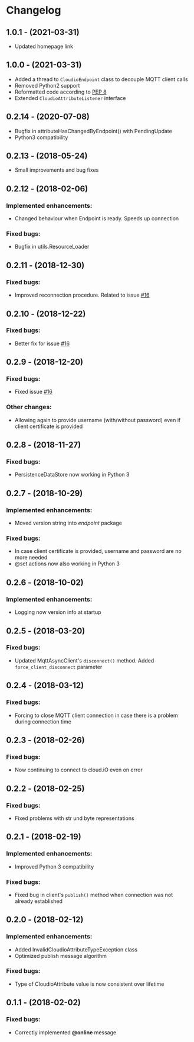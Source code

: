 # Changelog

## 1.0.1 - (2021-03-31)
- Updated homepage link

## 1.0.0 - (2021-03-31)
- Added a thread to `CloudioEndpoint` class to decouple MQTT client calls 
- Removed Python2 support
- Reformatted code according to [PEP 8](https://www.python.org/dev/peps/pep-0008/)
- Extended `CloudioAttributeListener` interface

## 0.2.14 - (2020-07-08)
- Bugfix in attributeHasChangedByEndpoint() with PendingUpdate
- Python3 compatibility

## 0.2.13 - (2018-05-24)
- Small improvements and bug fixes

## 0.2.12 - (2018-02-06)
### Implemented enhancements:
- Changed behaviour when Endpoint is ready. Speeds up connection
### Fixed bugs:
- Bugfix in utils.ResourceLoader

## 0.2.11 - (2018-12-30)
### Fixed bugs:
- Improved reconnection procedure. Related to issue [#16](https://github.com/cloudio-project/cloudio-endpoint-python/issues/16)

## 0.2.10 - (2018-12-22)
### Fixed bugs:
- Better fix for issue [#16](https://github.com/cloudio-project/cloudio-endpoint-python/issues/16)

## 0.2.9 - (2018-12-20)
### Fixed bugs:
- Fixed issue [#16](https://github.com/cloudio-project/cloudio-endpoint-python/issues/16)
### Other changes:
- Allowing again to provide username (with/without password) even if 
  client certificate is provided

## 0.2.8 - (2018-11-27)
### Fixed bugs:
- PersistenceDataStore now working in Python 3

## 0.2.7 - (2018-10-29)
### Implemented enhancements:
- Moved version string into _endpoint_ package
### Fixed bugs:
- In case client certificate is provided, username and password are no more needed
- @set actions now also working in Python 3

## 0.2.6 - (2018-10-02)
### Implemented enhancements:
- Logging now version info at startup

## 0.2.5 - (2018-03-20)
### Fixed bugs:
- Updated MqttAsyncClient's `disconnect()` method. Added `force_client_disconnect` parameter

## 0.2.4 - (2018-03-12)
### Fixed bugs:
- Forcing to close MQTT client connection in case there is a problem during connection time    

## 0.2.3 - (2018-02-26)
### Fixed bugs:
- Now continuing to connect to cloud.iO even on error 

## 0.2.2 - (2018-02-25)
### Fixed bugs:
- Fixed problems with str und byte representations 
 
## 0.2.1 - (2018-02-19)
### Implemented enhancements:
- Improved Python 3 compatibility
### Fixed bugs:
- Fixed bug in client's `publish()` method when connection was not 
  already established

## 0.2.0 - (2018-02-12)
### Implemented enhancements:
- Added InvalidCloudioAttributeTypeException class
- Optimized publish message algorithm
### Fixed bugs:
- Type of CloudioAttribute value is now consistent over lifetime 

## 0.1.1 - (2018-02-02)
### Fixed bugs:
- Correctly implemented **@online** message
